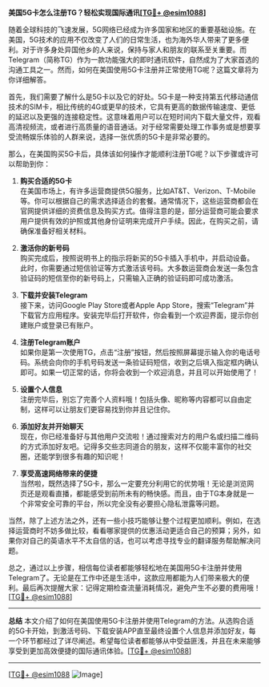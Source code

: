 **美国5G卡怎么注册TG？轻松实现国际通讯[[TG💪+ @esim1088](https://t.me/s/esim1088)]**

随着全球科技的飞速发展，5G网络已经成为许多国家和地区的重要基础设施。在美国，5G技术的应用不仅改变了人们的日常生活，也为海外华人带来了更多便利。对于许多身处异国他乡的人来说，保持与家人和朋友的联系至关重要。而Telegram（简称TG）作为一款功能强大的即时通讯软件，自然成为了大家首选的沟通工具之一。然而，如何在美国使用5G卡注册并正常使用TG呢？这篇文章将为你详细解答。

首先，我们需要了解什么是5G卡以及它的好处。5G卡是一种支持第五代移动通信技术的SIM卡，相比传统的4G或更早的技术，它具有更高的数据传输速度、更低的延迟以及更强的连接稳定性。这意味着用户可以在短时间内下载大量文件，观看高清视频流，或者进行高质量的语音通话。对于经常需要处理工作事务或是想要享受流畅娱乐体验的人群来说，选择一张优质的5G卡是非常必要的。

那么，在美国购买5G卡后，具体该如何操作才能顺利注册TG呢？以下步骤或许可以帮助到你：

1. **购买合适的5G卡**  
   在美国市场上，有许多运营商提供5G服务，比如AT&T、Verizon、T-Mobile等。你可以根据自己的需求选择适合的套餐。通常情况下，这些运营商都会在官网提供详细的资费信息及购买方式。值得注意的是，部分运营商可能会要求用户提供有效的护照或其他身份证明来完成开户手续。因此，在购买之前，请确保准备好相关材料。

2. **激活你的新号码**  
   购买完成后，按照说明书上的指示将新买的5G卡插入手机中，并启动设备。此时，你需要通过短信验证等方式激活该号码。大多数运营商会发送一条包含验证码的短信至你的新号码上，只需输入正确的验证码即可成功激活。

3. **下载并安装Telegram**  
   接下来，访问Google Play Store或者Apple App Store，搜索“Telegram”并下载官方应用程序。安装完毕后打开软件，你会看到一个欢迎界面，提示你创建账户或登录已有账户。

4. **注册Telegram账户**  
   如果你是第一次使用TG，点击“注册”按钮，然后按照屏幕提示输入你的电话号码。系统会向你的手机号码发送一条验证码短信，收到之后填入指定框内确认即可。如果一切正常的话，你将会收到一个欢迎消息，并且可以开始使用了！

5. **设置个人信息**  
   注册完毕后，别忘了完善个人资料哦！包括头像、昵称等内容都可以自由定制，这样可以让朋友们更容易找到你并且记住你。

6. **添加好友并开始聊天**  
   现在，你已经准备好与其他用户交流啦！通过搜索对方的用户名或扫描二维码的方式添加好友吧。记得多交些志同道合的朋友，这样不仅能丰富你的社交圈，还能学到很多有趣的知识呢！

7. **享受高速网络带来的便捷**  
   当然啦，既然选择了5G卡，那么一定要充分利用它的优势哦！无论是浏览网页还是观看直播，都能感受到前所未有的畅快感。而且，由于TG本身就是一个非常安全可靠的平台，所以完全没有必要担心隐私泄露等问题。

当然，除了上述方法之外，还有一些小技巧能够让整个过程更加顺利。例如，在选择运营商时不妨多做比较，看看哪家提供的优惠活动更适合自己的预算；另外，如果你对自己的英语水平不太自信的话，也可以考虑寻找专业的翻译服务帮助解决问题。

总之，通过以上步骤，相信每位读者都能够轻松地在美国用5G卡注册并使用Telegram了。无论是在工作中还是生活中，这款应用都能为人们带来极大的便利。最后再次提醒大家：记得定期检查流量消耗情况，避免产生不必要的费用哦！[[TG💪+ @esim1088](https://t.me/s/esim1088)]

---

**总结**
本文介绍了如何在美国使用5G卡注册并使用Telegram的方法。从选购合适的5G卡开始，到激活号码、下载安装APP直至最终设置个人信息并添加好友，每一个环节都经过了详尽阐述。希望每位读者都能够从中受益匪浅，并且在未来能够享受到更加高效便捷的国际通讯体验。[[TG💪+ @esim1088](https://t.me/s/esim1088)] 

---

[[TG💪+ @esim1088](https://t.me/s/esim1088) ![Image](https://i.postimg.cc/4NQfJmqS/Snipaste-2025-05-13-00-14-12.png)]